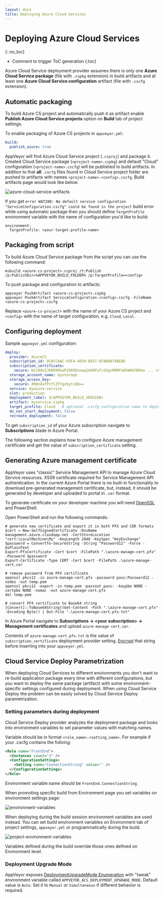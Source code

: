 ```yaml
---
layout: docs
title: Deploying Azure Cloud Services
---
```


<!-- markdownlint-disable MD022 MD032 -->
# Deploying Azure Cloud Services
{:.no_toc}

* Comment to trigger ToC generation
{:toc}
<!-- markdownlint-enable MD022 MD032 -->

Azure Cloud Service deployment provider assumes there is only one **Azure Cloud Service package** (file with `.cspkg` extension) in build artifacts and at least one **Azure Cloud Service configuration** artifact (file with `.cscfg` extension).


## Automatic packaging

To build Azure CS project and automatically push it as artifact enable **Publish Azure Cloud Service projects** option on **Build** tab of project settings.

To enable packaging of Azure CS projects in `appveyor.yml`:

```yaml
build:
  publish_azure: true
```

AppVeyor will find Azure Cloud Service project (`.ccproj`) and package it. Created Cloud Service package (`<project-name>.cspkg`) and default "Cloud" configuration (`<project-name>.cscfg`) will be published to build artifacts. In addition to that **all** `.cscfg` files found in Cloud Service project folder are pushed to artifacts with names `<project-name>.<config>.cscfg`. Build artifacts page would look like below:

![azure-cloud-service-artifacts](/assets/img/docs/azure-cloud-service-artifacts.png)

If you get `error WAT200: No default service configuration "ServiceConfiguration.cscfg" could be found in the project`
build error while using automatic package then you should define `TargetProfile`
environment variable with the name of configuration you'd like to build:

    environment:
      TargetProfile: <your-target-profile-name>


## Packaging from script

To build Azure Cloud Service package from the script you can use the following command:

    msbuild <azure-cs-project>.ccproj /t:Publish /p:PublishDir=%APPVEYOR_BUILD_FOLDER% /p:TargetProfile=<config>

To push package and configuration to artifacts:

    appveyor PushArtifact <azure-cs-project>.cspkg
    appveyor PushArtifact ServiceConfiguration.<config>.cscfg -FileName <azure-cs-project>.cscfg

Replace `<azure-cs-project>` with the name of your Azure CS project and `<config>`
with the name of target configuration, e.g. `Cloud`, `Local`.


## Configuring deployment

Sample `appveyor.yml` configuration:

```yaml
deploy:
  provider: AzureCS
  subscription_id: 0C8CCAAC-03F4-4659-B927-EFAB8874BE8D
  subscription_certificate:
    secure: WJjB4oIJKDRXRkaP2hB5Dnoaq1AXOPxf/d2gs0M0Pu6kW0SFBOVw ... z9SVqWcnozkHxylgwaaFA==
  storage_account_name: mystorage
  storage_access_key:
    secure: XMdn4xfPcYlZFYgvbytc8Q==
  service: myazure-service
  slot: production
  deployment_label: $(APPVEYOR_BUILD_VERSION)
  artifact: myservice.cspkg
  target_profile: Cloud   # optional .cscfg configuration name to deploy with
  do_not_start_deployment: false
  recreate_deployment: false
```

To get `subscription_id` of your Azure subscription navigate to **Subscriptions** blade in Azure Portal.

The following section explains how to configure Azure management certificate and get the value of `subscription_certificate` setting.

## Generating Azure management certificate

AppVeyor uses "classic" Service Management API to manage Azure Cloud Service resources. X509 certificate required for Service Management API authentication.
In the current Azure Portal there is no built-in functionality to download pre-generated management certificate, but, instead, it should be generated by developer and uploaded to portal in `.cer` format.

To generate certificate on your developer machine you will need [OpenSSL](https://slproweb.com/products/Win32OpenSSL.html) and PowerShell.

Open PowerShell and run the following commands:

```posh
# generate new certificate and export it in both PFX and CER formats
$cert = New-SelfSignedCertificate -DnsName management.azure.cloudapp.net -CertStoreLocation "cert:\LocalMachine\My" -KeyLength 2048 -KeySpec "KeyExchange"
$password = ConvertTo-SecureString -String "Password12" -Force -AsPlainText
Export-PfxCertificate -Cert $cert -FilePath ".\azure-manage-cert.pfx" -Password $password
Export-Certificate -Type CERT -Cert $cert -FilePath .\azure-manage-cert.cer

# remove password from PFX certificate
openssl pkcs12 -in azure-manage-cert.pfx -password pass:Password12 -nodes -out temp.pem
openssl pkcs12 -export -in temp.pem -passout pass: -keypbe NONE -certpbe NONE -nomac -out azure-manage-cert.pfx
del temp.pem

# convert PFX certificate to Base64 string
[Convert]::ToBase64String((Get-Content -Path ".\azure-manage-cert.pfx" -Encoding Byte)) | Out-File ".\azure-manage-cert.pfx.txt"
```

In Azure Portal navigate to **Subscriptions &rarr; &lt;your subscription&gt; &rarr; Management certificates** and upload `azure-manage-cert.cer`.

Contents of `azure-manage-cert.pfx.txt` is the value of `subscription_certificate` deployment provider setting. [Encrypt](https://ci.appveyor.com/tools/encrypt) that string before inserting into your `appveyor.yml`.

## Cloud Service Deploy Parametrization

When deploying Cloud Services to different environments you don't want to re-build application package every time with different configurations, but you want to deploy the same package (artifact) with some environment-specific settings configured during deployment. When using Cloud Service Deploy the problem can be easily solved by Cloud Service Deploy parametrization.

### Setting parameters during deployment

Cloud Service Deploy provider analyzes the deployment package and looks into environment variables to set parameter values with matching names.

Variable should be in format `<role_name>.<setting_name>`. For example if your .cscfg contains the folloing:

```xml
<Role name="FrontEnd">
  <Instances count="3" />
  <ConfigurationSettings>
    <Setting name="ConnectionString" value="" />
  </ConfigurationSettings>
</Role>
```

Environment variable name should be `FrontEnd.ConnectionString`.

When promoting specific build from Environment page you set variables on environment settings page:

![environment-variables](/assets/img/docs/deployment/cloud-service/environment-variables.png)

When deploying during the build session environment variables are used instead. You can set build environment variables on Environment tab of project settings, `appveyor.yml` or programmatically during the build.

![project-environment-variables](/assets/img/docs/deployment/cloud-service/project-environment-variables.png)

Variables defined during the build override those ones defined on Environment level.

### Deployment Upgrade Mode

AppVeyor exposes [DeploymentUpgradeMode Enumeration](https://msdn.microsoft.com/en-us/library/microsoft.windowsazure.management.compute.models.deploymentupgrademode.aspx) with "tweak" environment variable called `APPVEYOR_ACS_DEPLOYMENT_UPGRADE_MODE`. Default value is `Auto`. Set it to `Manual` or `Simultaneous` if different behavior is required.
